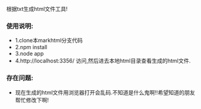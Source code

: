 根据txt生成html文件工具!

### 使用说明:
* 1.clone本markhtml分支代码
* 2.npm install
* 3.node app
* 4.http://localhost:3356/ 访问,然后进去本地html目录查看生成的html文件.


### 存在问题:
* 现在生成的html文件用浏览器打开会乱码.不知道是什么鬼啊!!希望知道的朋友帮忙修改下啊!
